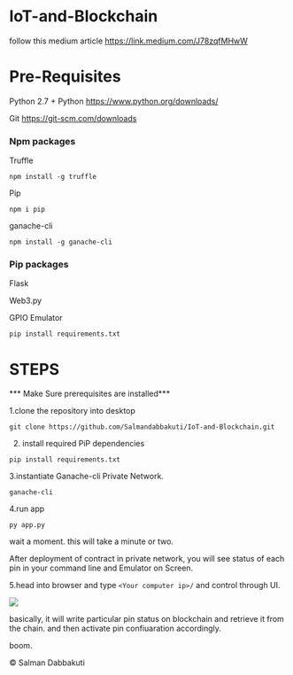 # IoT-and-Blockchain

follow this medium article https://link.medium.com/J78zqfMHwW

# Pre-Requisites

Python 2.7 + Python
https://www.python.org/downloads/

Git
https://git-scm.com/downloads

### Npm packages
Truffle

```
npm install -g truffle
```

Pip

```
npm i pip
```

ganache-cli

```
npm install -g ganache-cli
```

### Pip packages

Flask

Web3.py 

GPIO Emulator

```
pip install requirements.txt
```

# STEPS

*** Make Sure prerequisites are installed***

1.clone the repository into desktop

```
git clone https://github.com/Salmandabbakuti/IoT-and-Blockchain.git 
```


2. install required PiP dependencies

```
pip install requirements.txt
```

3.instantiate Ganache-cli Private Network.

```
ganache-cli
```

4.run app

```
py app.py
```

wait a moment. this will take a minute or two.

After deployment of contract in private network, you will see status of each pin in your command line and Emulator on Screen.

5.head into browser and type ```<Your computer ip>/``` and control through UI.

<img align=center src="https://github.com/Salmandabbakuti/IoT-and-Blockchain/blob/master/Screenshot%20(81).png">

basically, it will write particular pin status on blockchain and retrieve it from the chain. and then activate pin confiuaration accordingly.

boom.

 © Salman Dabbakuti
